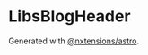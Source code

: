 # LibsBlogHeader

Generated with [@nxtensions/astro](https://github.com/nxtensions/nxtensions/tree/main/packages/astro).
